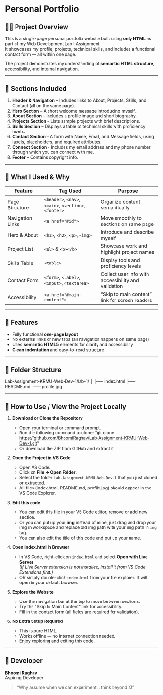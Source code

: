 # Personal Portfolio 

## 👩‍💻 Project Overview
This is a single-page personal portfolio website built using **only HTML** as part of my Web Development Lab I Assignment.  
It showcases my profile, projects, technical skills, and includes a functional contact form — all within one page.

The project demonstrates my understanding of **semantic HTML structure**, accessibility, and internal navigation.

---

## 📂 Sections Included
1. **Header & Navigation** – Includes links to About, Projects, Skills, and Contact (all on the same page).  
2. **Hero Section** – A short welcome message introducing myself.  
3. **About Section** – Includes a profile image and short biography.  
4. **Projects Section** – Lists sample projects with brief descriptions.  
5. **Skills Section** – Displays a table of technical skills with proficiency levels.  
6. **Contact Section** – A form with Name, Email, and Message fields, using labels, placeholders, and required attributes.
7. **Connect Section** - Includes my email address and my phone number through which you can connect with me.
8. **Footer** – Contains copyright info.

---

## 🧠 What I Used & Why
| Feature | Tag Used | Purpose |
|----------|-----------|----------|
| Page Structure | `<header>`, `<nav>`, `<main>`, `<section>`, `<footer>` | Organize content semantically |
| Navigation Links | `<a href="#id">` | Move smoothly to sections on same page |
| Hero & About | `<h1>`, `<h2>`, `<p>`, `<img>` | Introduce and describe myself |
| Project List | `<ul>` & `<b></b>`| Showcase work and highlight project names |
| Skills Table | `<table>` | Display tools and proficiency levels |
| Contact Form | `<form>`, `<label>`, `<input>`, `<textarea>` | Collect user info with accessibility and validation |
| Accessibility | `<a href="#main-content">` | “Skip to main content” link for screen readers |

---

## 🚀 Features
- Fully functional **one-page layout**
- No external links or new tabs (all navigation happens on same page)
- Uses **semantic HTML5** elements for clarity and accessibility
- **Clean indentation** and easy-to-read structure


---

## 🧩 Folder Structure
Lab-Assignment-KRMU-Web-Dev-1/lab-1/
│
├── index.html
├── README.md
└── profile.jpg


---


## 🚀 How to Use / View the Project Locally

1. **Download or Clone the Repository**
   - Open your terminal or command prompt.
   - Run the following command to clone:
     "git clone https://github.com/BhoomiRaghav/Lab-Assignment-KRMU-Web-Dev-1.git"
   - Or download the ZIP from GitHub and extract it.

2. **Open the Project in VS Code**
   - Open VS Code.
   - Click on **File → Open Folder**.
   - Select the folder `Lab-Assignment-KRMU-Web-Dev-1` that you just cloned or extracted.
   - All files (index.html, README.md, profile.jpg) should appear in the VS Code Explorer.

3. **Edit this code**
   - You can edit this file in your VS Code editor, remove or add new section.
   - Or you can put up your **img** instead of mine, just drag and drop your img in workspace and replace old img      path with your img path in `img` tag.
   - You can also edit the title of this code and put up your name.

4. **Open index.html in Browser**
   - In VS Code, right-click on `index.html` and select **Open with Live Server**  
     *(If Live Server extension is not installed, install it from VS Code Extensions first.)*  
   - OR simply double-click `index.html` from your file explorer. It will open in your default browser.

5. **Explore the Website**
   - Use the navigation bar at the top to move between sections.
   - Try the "Skip to Main Content" link for accessibility.
   - Fill in the contact form (all fields are required for validation).

6. **No Extra Setup Required**
   - This is pure HTML.
   - Works offline — no internet connection needed.
   - Enjoy exploring and editing this code.



---

## 💬 Developer
**Bhoomi Raghav**  
Aspiring Developer 
> “Why assume when we can experiment... think beyond X!”



